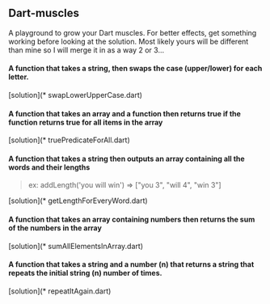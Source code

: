 Dart-muscles
-----

A playground to grow your Dart muscles. For better effects, get something working before looking at the solution. Most likely yours will be different than mine so I will merge it in as a way 2 or 3...

#### A function that takes a string, then swaps the case (upper/lower) for each letter.

[solution](* swapLowerUpperCase.dart)

#### A function that takes an array and a function then returns true if the function returns true for all items in the array

[solution](* truePredicateForAll.dart)

#### A function that takes a string then outputs an array containing all the words and their lengths
> ex: addLength('you will win') => ["you 3", "will 4", "win 3"]

[solution](* getLengthForEveryWord.dart)

#### A function that takes an array containing numbers then returns the sum of the numbers in the array 

[solution](* sumAllElementsInArray.dart)

#### A function that takes a string and a number (n) that returns a string that repeats the initial string (n) number of times.

[solution](* repeatItAgain.dart)

